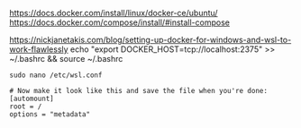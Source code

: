 https://docs.docker.com/install/linux/docker-ce/ubuntu/
https://docs.docker.com/compose/install/#install-compose

https://nickjanetakis.com/blog/setting-up-docker-for-windows-and-wsl-to-work-flawlessly
echo "export DOCKER_HOST=tcp://localhost:2375" >> ~/.bashrc && source ~/.bashrc
```
sudo nano /etc/wsl.conf

# Now make it look like this and save the file when you're done:
[automount]
root = /
options = "metadata"
```
